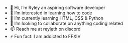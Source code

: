 - 👋 Hi, I’m Ryley an aspiring software developer
- 👀 I’m interested in learning how to code
- 🌱 I’m currently learning HTML, CSS & Python
- 💞️ I’m looking to collaborate on anything coding related
- 📫 Reach me at reyleth on discord
- ⚡ Fun fact: I am addicted to FFXIV

<!---
Reyleth/Reyleth is a ✨ special ✨ repository because its `README.md` (this file) appears on your GitHub profile.
You can click the Preview link to take a look at your changes.
--->
